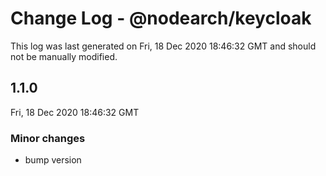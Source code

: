 # Change Log - @nodearch/keycloak

This log was last generated on Fri, 18 Dec 2020 18:46:32 GMT and should not be manually modified.

## 1.1.0
Fri, 18 Dec 2020 18:46:32 GMT

### Minor changes

- bump version

